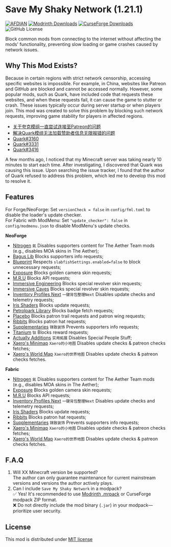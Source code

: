 # Save My Shaky Network (1.21.1)

[![AFDIAN](https://img.shields.io/badge/%E7%88%B1%E5%8F%91%E7%94%B5-Gizmo-%23946ce6)](https://afdian.com/a/gizmo)
[![Modrinth Downloads](https://img.shields.io/modrinth/dt/oXzIQwRj?logo=modrinth&label=Modrinth)](https://modrinth.com/mod/oXzIQwRj)
[![CurseForge Downloads](https://img.shields.io/curseforge/dt/1129397?logo=curseforge&label=CurseForge)](https://www.curseforge.com/minecraft/mc-mods/smsn)
![GitHub License](https://img.shields.io/github/license/gizmo-ds/smsn-mod?style=flat&label=License)

Block common mods from connecting to the internet without affecting the mods' functionality, preventing slow loading or
game crashes caused by network issues.

## Why This Mod Exists?

Because in certain regions with strict network censorship, accessing specific websites is impossible. For example, in
China, websites like Patreon and GitHub are blocked and cannot be accessed normally. However, some popular mods, such as
Quark, have included code that requests these websites, and when these requests fail, it can cause the game to stutter
or crash. These issues typically occur during server startup or when players join. This mod was created to solve this
problem by blocking such network requests, improving game stability for players in affected regions.

- [关于夸克模组一直尝试连接至Patreon的问题](https://www.bilibili.com/video/BV14E421u7Kt/)
- [解决Quark模组无法加载赞助者信息无限报错的问题](https://www.bilibili.com/read/cv13814407/)
- [Quark#3160](https://github.com/VazkiiMods/Quark/issues/3160)
- [Quark#3331](https://github.com/VazkiiMods/Quark/issues/3331)
- [Quark#3416](https://github.com/VazkiiMods/Quark/issues/3416)

A few months ago, I noticed that my Minecraft server was taking nearly 10 minutes to start each time. After
investigating, I discovered that Quark was causing this issue. Upon searching the issue tracker, I found that the author
of Quark refused to address this problem, which led me to develop this mod to resolve it.

## Features

For Forge/NeoForge: Set `versionCheck = false` in `config/fml.toml` to disable the loader's update checker.  
For Fabric with ModMenu: Set `"update_checker": false` in `config/modmenu.json` to disable ModMenu's update checks.

**NeoForge**

- [Nitrogen](https://github.com/The-Aether-Team/Nitrogen "1.20.1-1.0.11-neoforge") `氮` Disables supporters content for
  The Aether Team mods (e.g., disables MOA skins in The Aether);
- [Bagus Lib](https://www.curseforge.com/minecraft/mc-mods/bagus-lib "1.21.1-13.0.0") Blocks supporters info requests;
- [Blueprint](https://www.curseforge.com/minecraft/mc-mods/blueprint "1.21.1-8.0.0") Respects
  `slabfishSettings.enabled=false` to block unnecessary requests;
- [Exposure](https://www.curseforge.com/minecraft/mc-mods/exposure "1.9.5") Blocks golden camera skin requests;
- [M.R.U](https://www.curseforge.com/minecraft/mc-mods/mru "1.0.0+1.21-neoforge") Blocks API requests;
- [Immersive Engineering](https://www.curseforge.com/minecraft/mc-mods/immersive-engineering "1.21.1-12.1.0-185") Blocks
  special revolver skin requests;
- [Immersive Caves](https://www.curseforge.com/minecraft/mc-mods/immersive-caves "1.4.0") Blocks special revolver skin
  requests;
- [Inventory Profiles Next](https://www.curseforge.com/minecraft/mc-mods/inventory-profiles-next "neoforge-1.21-2.0.4")
  `一键背包整理Next` Disables update checks and telemetry requests;
- [Iris Shaders](https://www.curseforge.com/minecraft/mc-mods/irisshaders "1.8.0+1.21.1-neoforge") Blocks update
  requests;
- [Petrolpark Library](https://www.curseforge.com/minecraft/mc-mods/petrolpark-library "1.21.1-1.4.3") Blocks badge
  fetch requests;
- [Placebo](https://www.curseforge.com/minecraft/mc-mods/placebo "1.21-9.3.5") Blocks patron trail requests and patron
  wing requests;
- [Ribbits](https://www.curseforge.com/minecraft/mc-mods/ribbits "4.1.0") Blocks patron hat requests;
- [Supplementaries](https://www.curseforge.com/minecraft/mc-mods/supplementaries "neoforge_1.21-3.1.1") `锦致装饰`
  Prevents supporters info requests;
- [Titanium](https://www.curseforge.com/minecraft/mc-mods/titanium "1.21-4.0.12") `钛` Blocks reward requests;
- [Actually Additions](https://www.curseforge.com/minecraft/mc-mods/actually-additions "1.3.10") `实用拓展` Disables
  Special People Stuff;
- [Xaero's Minimap](https://www.curseforge.com/minecraft/mc-mods/xaeros-minimap "24.3.0_NeoForge_1.21") `Xaero的小地图`
  Disables update checks & patreon checks fetches;
- [Xaero's World Map](https://www.curseforge.com/minecraft/mc-mods/xaeros-world-map "1.39.0_NeoForge_1.21") `Xaero的世界地图`
  Disables update checks & patreon checks fetches.

**Fabric**

- [Nitrogen](https://github.com/The-Aether-Team/Nitrogen "1.21.1-1.1.21-fabric") `氮` Disables supporters content for
  The Aether Team mods (e.g., disables MOA skins in The Aether);
- [Exposure](https://www.curseforge.com/minecraft/mc-mods/exposure "1.9.5") Blocks golden camera skin requests;
- [M.R.U](https://www.curseforge.com/minecraft/mc-mods/mru "1.0.0+1.21-fabric") Blocks API requests;
- [Inventory Profiles Next](https://www.curseforge.com/minecraft/mc-mods/inventory-profiles-next "fabric-1.21-2.0.4")
  `一键背包整理Next` Disables update checks and telemetry requests;
- [Iris Shaders](https://www.curseforge.com/minecraft/mc-mods/irisshaders "1.8.1+1.21.1-fabric") Blocks update requests;
- [Ribbits](https://www.curseforge.com/minecraft/mc-mods/ribbits "4.1.0") Blocks patron hat requests;
- [Supplementaries](https://www.curseforge.com/minecraft/mc-mods/supplementaries "fabric_1.21-3.1.1") `锦致装饰`
  Prevents supporters info requests;
- [Xaero's Minimap](https://www.curseforge.com/minecraft/mc-mods/xaeros-minimap "24.3.0_Fabric_1.21") `Xaero的小地图`
  Disables update checks & patreon checks fetches;
- [Xaero's World Map](https://www.curseforge.com/minecraft/mc-mods/xaeros-world-map "1.39.0_Fabric_1.21") `Xaero的世界地图`
  Disables update checks & patreon checks fetches.

## F.A.Q

1. Will XX Minecraft version be supported?  
   The author can only guarantee maintenance for current mainstream versions and versions the author actively plays.
2. Can I include `Save My Shaky Network` in a modpack?  
   ✅ Yes! It's recommended to
   use [Modrinth .mrpack](https://support.modrinth.com/en/articles/8802351-modrinth-modpack-format-mrpack) or CurseForge
   modpack ZIP format.  
   ❌ Do not directly include the mod binary (`.jar`) in your modpack—prioritize user security.

## License

This mod is distributed under [MIT license](https://github.com/gizmo-ds/smsn-mod/blob/1.21.1/LICENSE)
